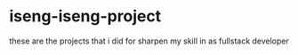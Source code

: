 # iseng-iseng-project
these are the projects that i did for sharpen my skill in as fullstack developer
